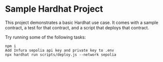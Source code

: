 # Sample Hardhat Project

This project demonstrates a basic Hardhat use case. It comes with a sample contract, a test for that contract, and a script that deploys that contract.

Try running some of the following tasks:

```shell
npm i 
Add Infura sepolia api key and private key to .env 
npx hardhat run scripts/deploy.js --network sepolia

```
